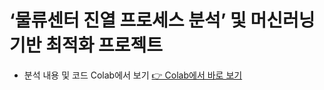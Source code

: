 # ‘물류센터 진열 프로세스 분석’ 및 머신러닝 기반 최적화 프로젝트

- 분석 내용 및 코드 Colab에서 보기 [👉 Colab에서 바로 보기](https://colab.research.google.com/github/TildaWi/Project_3/blob/main/main_project_2.ipynb)

